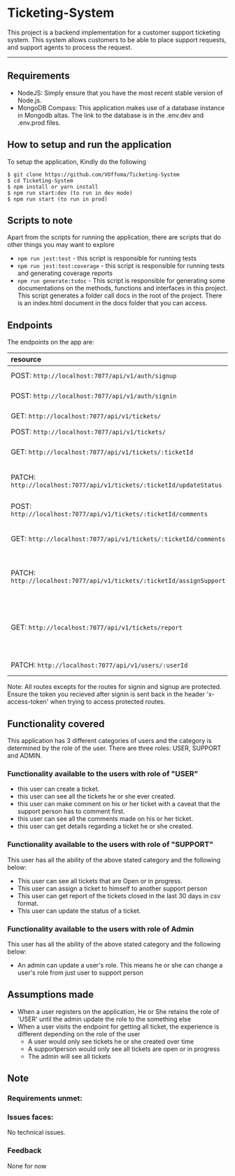 # Ticketing-System

This project is a backend implementation for a customer support ticketing system. This system allows customers to be able to place support requests, and support agents to process the request.

---
## Requirements

* NodeJS: Simply ensure that you have the most recent stable version of Node.js. 
* MongoDB Compass: This application makes use of a database instance in Mongodb altas. The link to the database is in the .env.dev and .env.prod files.

## How to setup and run the application
To setup the application, Kindly do the following

    $ git clone https://github.com/VOffoma/Ticketing-System
    $ cd Ticketing-System
    $ npm install or yarn install
    $ npm run start:dev (to run in dev mode)
    $ npm run start (to run in prod)
    
## Scripts to note
Apart from the scripts for running the application, there are scripts that do other things you may want to explore

* `npm run jest:test` - this script is responsible for running tests
* `npm run jest:test:coverage` - this script is responsible for running tests and generating coverage reports
* `npm run generate:tsdoc` - This script is responsible for generating some documentations on the methods, functions and interfaces in this project. This script generates a folder call docs in the root of the project. There is an index.html document in the docs folder that you can access. 

## Endpoints

The endpoints on the app are:

| resource      | description                       |
|:--------------|:----------------------------------|
| POST: `http://localhost:7077/api/v1/auth/signup` | register a user  |
| POST: `http://localhost:7077/api/v1/auth/signin`    | authenticate user|
| GET: `http://localhost:7077/api/v1/tickets/` | get all tickets |
| POST: `http://localhost:7077/api/v1/tickets/`      | post a ticket |
| GET: `http://localhost:7077/api/v1/tickets/:ticketId`  | get details of a specific ticket |
| PATCH: `http://localhost:7077/api/v1/tickets/:ticketId/updateStatus` | update the status of a ticket |
| POST: `http://localhost:7077/api/v1/tickets/:ticketId/comments` | post a comment on a ticket |
| GET: `http://localhost:7077/api/v1/tickets/:ticketId/comments` | get all comments for a ticket |
| PATCH: `http://localhost:7077/api/v1/tickets/:ticketId/assignSupport` | assign a support persons or self to a ticket |
| GET: `http://localhost:7077/api/v1/tickets/report` | get report of closed tickets in the last 30 days in csv format |
| PATCH: `http://localhost:7077/api/v1/users/:userId` | update a user's role |


Note: All routes excepts for the routes for signin and signup are protected. Ensure the token you recieved after signin is sent back in the header 'x-access-token' when trying to access protected routes. 

## Functionality covered
This application has 3 different categories of users and the category is determined by the role of the user. There are three roles: USER, SUPPORT and ADMIN.

### Functionality available to the users with role of "USER"
* this user can create a ticket.
* this user can see all the tickets he or she ever created.
* this user can make comment on his or her ticket with a caveat that the support person has to comment first.
* this user can see all the comments made on his or her ticket.
* this user can get details regarding a ticket he or she created.

### Functionality available to the users with role of "SUPPORT"
This user has all the ability of the above stated category and the following below: 
* This user can see all tickets that are Open or in progress.
* This user can assign a ticket to himself to another support person
* This user can get report of the tickets closed in the last 30 days in csv format.
* This user can update the status of a ticket.

### Functionality available to the users with role of Admin
This user has all the ability of the above stated category and the following below: 
* An admin can update a user's role. This means he or she can change a user's role from just user to support person

## Assumptions made
* When a user registers on the application, He or She retains the role of 'USER' until the admin update the role to the something else
* When a user visits the endpoint for getting all ticket, the experience is different depending on the role of the user
    * A user would only see tickets he or she created over time
    * A supportperson would only see all tickets are open or in progress
    * The admin will see all tickets

## Note
### Requirements unmet: 
### Issues faces: 
No technical issues. 
### Feedback
None for now

